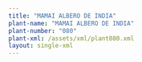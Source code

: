 ```yaml
---
title: "MAMAI ALBERO DE INDIA"
plant-name: "MAMAI ALBERO DE INDIA"
plant-number: "080"
plant-xml: /assets/xml/plant080.xml
layout: single-xml
---
```

